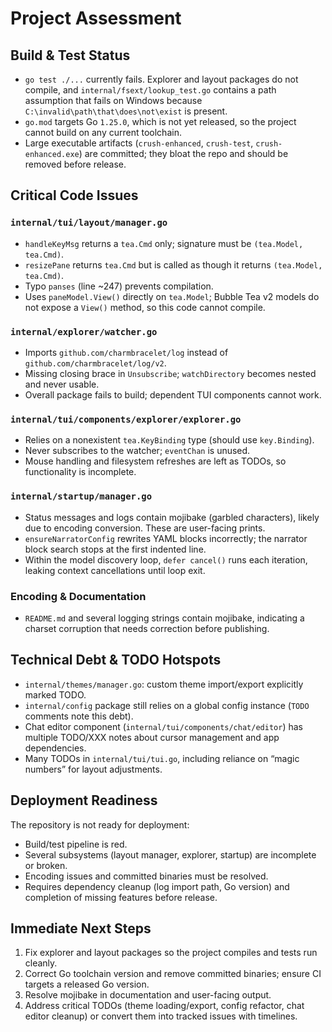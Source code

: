 # Project Assessment

## Build & Test Status
- `go test ./...` currently fails. Explorer and layout packages do not compile, and `internal/fsext/lookup_test.go` contains a path assumption that fails on Windows because `C:\invalid\path\that\does\not\exist` is present.
- `go.mod` targets Go `1.25.0`, which is not yet released, so the project cannot build on any current toolchain.
- Large executable artifacts (`crush-enhanced`, `crush-test`, `crush-enhanced.exe`) are committed; they bloat the repo and should be removed before release.

## Critical Code Issues

### `internal/tui/layout/manager.go`
- `handleKeyMsg` returns a `tea.Cmd` only; signature must be `(tea.Model, tea.Cmd)`.
- `resizePane` returns `tea.Cmd` but is called as though it returns `(tea.Model, tea.Cmd)`.
- Typo `panses` (line ~247) prevents compilation.
- Uses `paneModel.View()` directly on `tea.Model`; Bubble Tea v2 models do not expose a `View()` method, so this code cannot compile.

### `internal/explorer/watcher.go`
- Imports `github.com/charmbracelet/log` instead of `github.com/charmbracelet/log/v2`.
- Missing closing brace in `Unsubscribe`; `watchDirectory` becomes nested and never usable.
- Overall package fails to build; dependent TUI components cannot work.

### `internal/tui/components/explorer/explorer.go`
- Relies on a nonexistent `tea.KeyBinding` type (should use `key.Binding`).
- Never subscribes to the watcher; `eventChan` is unused.
- Mouse handling and filesystem refreshes are left as TODOs, so functionality is incomplete.

### `internal/startup/manager.go`
- Status messages and logs contain mojibake (garbled characters), likely due to encoding conversion. These are user-facing prints.
- `ensureNarratorConfig` rewrites YAML blocks incorrectly; the narrator block search stops at the first indented line.
- Within the model discovery loop, `defer cancel()` runs each iteration, leaking context cancellations until loop exit.

### Encoding & Documentation
- `README.md` and several logging strings contain mojibake, indicating a charset corruption that needs correction before publishing.

## Technical Debt & TODO Hotspots
- `internal/themes/manager.go`: custom theme import/export explicitly marked TODO.
- `internal/config` package still relies on a global config instance (`TODO` comments note this debt).
- Chat editor component (`internal/tui/components/chat/editor`) has multiple TODO/XXX notes about cursor management and app dependencies.
- Many TODOs in `internal/tui/tui.go`, including reliance on “magic numbers” for layout adjustments.

## Deployment Readiness
The repository is not ready for deployment:
- Build/test pipeline is red.
- Several subsystems (layout manager, explorer, startup) are incomplete or broken.
- Encoding issues and committed binaries must be resolved.
- Requires dependency cleanup (log import path, Go version) and completion of missing features before release.

## Immediate Next Steps
1. Fix explorer and layout packages so the project compiles and tests run cleanly.
2. Correct Go toolchain version and remove committed binaries; ensure CI targets a released Go version.
3. Resolve mojibake in documentation and user-facing output.
4. Address critical TODOs (theme loading/export, config refactor, chat editor cleanup) or convert them into tracked issues with timelines.
